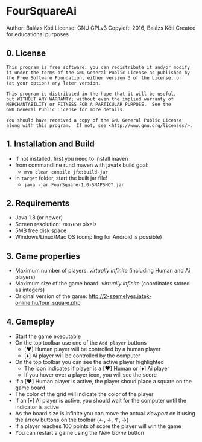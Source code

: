 # FourSquareAi

Author: Balázs Kóti
License: GNU GPLv3
Copyleft: 2016, Balázs Kóti
Created for educational purposes

## 0. License
	This program is free software: you can redistribute it and/or modify
	it under the terms of the GNU General Public License as published by
	the Free Software Foundation, either version 3 of the License, or
	(at your option) any later version.

	This program is distributed in the hope that it will be useful,
	but WITHOUT ANY WARRANTY; without even the implied warranty of
	MERCHANTABILITY or FITNESS FOR A PARTICULAR PURPOSE.  See the
	GNU General Public License for more details.

	You should have received a copy of the GNU General Public License
	along with this program.  If not, see <http://www.gnu.org/licenses/>.

## 1. Installation and Build
- If not installed, first you need to install maven
- from commandline rund maven with javafx build goal: 
	- `mvn clean compile jfx:build-jar`
- in `target` folder, start the built jar file!
	- `java -jar FourSquare-1.0-SNAPSHOT.jar`
	
## 2. Requirements
- Java 1.8 (or newer)
- Screen resolution: `700x650` pixels
- 5MB free disk space
- Windows/Linux/Mac OS (compiling for Android is possible)

## 3. Game properties
- Maximum number of players: *virtually infinite* (including Human and Ai players)
- Maximum size of the game board: *virtually infinite* (coordinates stored as integers)
- Original version of the game: http://2-szemelyes.jatek-online.hu/four_square.php

## 4. Gameplay
- Start the game executable
- On the top toolbar use one of the `Add player` buttons
	- [♥] Human player will be controlled by a human player
	- [♦] Ai player will be controlled by the computer
- On the top toolbar you can see the active player highlighted
	- The icon indicates if player is a [♥] Human or [♦] Ai player
	- If you hover over a player icon, you will see the score
- If a [♥] Human player is active, the player shoud place a square on the game board
- The color of the grid will indicate the color of the player
- If an [♦] AI player is active, you should wait for the computer until the indicator is active
- As the board size is infinite you can move the actual *viewport* on it using the arrow buttons on the toolbar (←, ↓, ↑, →)
- If a player reaches 100 points of score the player will win the game
- You can restart a game using the *New Game* button
